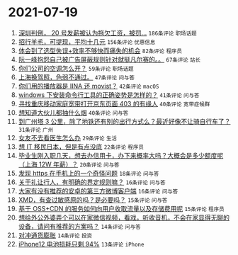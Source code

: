 # 2021-07-19

1. [深圳判例， 20 号发薪被认为拖欠工资，被罚...](https://www.v2ex.com/t/790299) `186条评论` `职场话题`
1. [招行羊毛，可提现，平均十几元](https://www.v2ex.com/t/790417) `156条评论` `优惠信息`
1. [体会到了选型失误+效率不够快而痛失的机会](https://www.v2ex.com/t/790304) `82条评论` `程序员`
1. [阮一峰抱怨自己被广告屏蔽规则针对就挺凡尔赛的。。](https://www.v2ex.com/t/790313) `67条评论` `站长`
1. [你们公司的空调怎么开？](https://www.v2ex.com/t/790284) `59条评论` `职场话题`
1. [上海换驾照，色弱不通过。](https://www.v2ex.com/t/790428) `47条评论` `问与答`
1. [你们用的播放器是 IINA 还 movist？](https://www.v2ex.com/t/790444) `42条评论` `macOS`
1. [windows 下安装命令行工具的正确姿势是怎样的？](https://www.v2ex.com/t/790320) `41条评论` `问与答`
1. [寻找重庆移动家庭宽带打开京东页面 403 的有缘人](https://www.v2ex.com/t/790297) `40条评论` `宽带症候群`
1. [想知道大伙儿都抽什么烟](https://www.v2ex.com/t/790408) `40条评论` `问与答`
1. [到广州塔 3 公里，除了地铁还有别的出行方式么？最近好像不让骑自行车了？](https://www.v2ex.com/t/790295) `31条评论` `广州`
1. [女友不去看医生怎么办](https://www.v2ex.com/t/790476) `29条评论` `生活`
1. [想 IT 移民日本，但是有点没底](https://www.v2ex.com/t/790483) `22条评论` `程序员`
1. [毕业生刚入职几天，想去办信用卡，办下来概率大吗？大概会是多少额度呢（上海 12W 年薪）？](https://www.v2ex.com/t/790458) `20条评论` `问与答`
1. [发现 https 在手机上的一个奇怪问题](https://www.v2ex.com/t/790395) `18条评论` `问与答`
1. [关于礼让行人，有明确的界定规则嘛？](https://www.v2ex.com/t/790448) `16条评论` `问与答`
1. [大家有没有推荐的安卓的第三方微博客户端](https://www.v2ex.com/t/790413) `16条评论` `问与答`
1. [XMD，有查过敏感原的吗？是必要吗？](https://www.v2ex.com/t/790455) `15条评论` `问与答`
1. [基于 OSS+CDN 的服务如何向用户收取流量以及存储费用呢](https://www.v2ex.com/t/790318) `15条评论` `程序员`
1. [想给外公外婆弄个可以在家微信视频，看戏，听收音机，不会在家显得无聊的设备，请问有推荐的方案吗？](https://www.v2ex.com/t/790429) `14条评论` `问与答`
1. [对冲通货膨胀](https://www.v2ex.com/t/790344) `14条评论` `投资`
1. [iPhone12 电池损耗只剩 94%](https://www.v2ex.com/t/790447) `13条评论` `iPhone`
